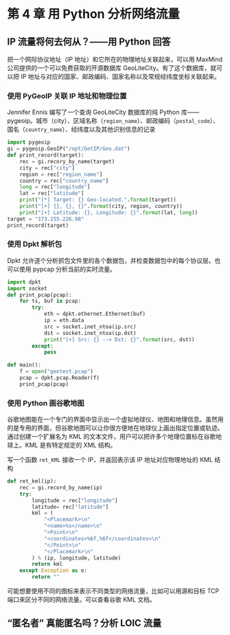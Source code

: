 # 第 4 章 用 Python 分析网络流量

## IP 流量将何去何从？——用 Python 回答

把一个网际协议地址（IP 地址）和它所在的物理地址关联起来，可以用 MaxMind 公司提供的一个可以免费获取的开源数据库 GeoLiteCity。有了这个数据库，就可以把 IP 地址与对应的国家、邮政编码、国家名称以及常规经纬度坐标关联起来。

### 使用 PyGeoIP 关联 IP 地址和物理位置

Jennifer Ennis 编写了一个查询 GeoLiteCity 数据库的纯 Python 库——pygeoip。城市（city）、区域名称（`region_name`）、邮政编码（`postal_code`）、国名（`country_name`）、经纬度以及其他识别信息的记录

```python
import pygeoip
gi = pygeoip.GeoIP("/opt/GetIP/Geo.dat")
def print_record(target):
    rec = gi.recory_by_name(target)
    city = rec["city"]
    region = rec["region_name"]
    country = rec["country_name"]
    long = rec["longitude"]
    lat = rec["latitude"]
    print("[*] Target: {} Geo-located.".format(target))
    print("[+] {}, {}, {}".format(city, region, country))
    print("[+] Latitude: {}, Longitude: {}".format(lat, long))
target = "173.255.226.98"
print_record(target)
```

### 使用 Dpkt 解析包

Dpkt 允许逐个分析抓包文件里的各个数据包，并检查数据包中的每个协议层。也可以使用 pypcap 分析当前的实时流量。

```python
import dpkt
import socket
def print_pcap(pcap):
    for ts, buf in pcap:
        try:
            eth = dpkt.ethernet.Ethernet(buf)
            ip = eth.data
            src = socket.inet_ntoa(ip.src)
            dst = socket.inet_ntoa(ip.dst)
            print("[+] Src: {} --> Dst: {}".format(src, dst))
        except:
            pass
        
def main():
    f = open("geotest.pcap")
    pcap = dpkt.pcap.Reader(f)
    print_pcap(pcap)
```

### 使用 Python 画谷歌地图

谷歌地图能在一个专门的界面中显示出一个虚拟地球仪、地图和地理信息。虽然用的是专用的界面，但谷歌地图可以让你很方便地在地球仪上画出指定位置或轨迹。通过创建一个扩展名为 KML 的文本文件，用户可以把许多个地理位置标在谷歌地球上。KML 是有特定规定的 XML 结构。

写一个函数 `ret_KML` 接收一个 IP，并返回表示该 IP 地址对应物理地址的 KML 结构

```python
def ret_kml(ip):
    rec = gi.record_by_name(ip)
    try:
        longitude = rec["longitude"]
        latitude= rec["latitude"]
        kml = (
        	"<Placemark>\n"
            "<name>%s</name>\n"
            "<Point>\n"
            "<coordinates>%6f,%6f</coordinates>\n"
            "</Point>\n"
            "</Placemark>\n"
        ) % (ip, longitude, latitude)
        return kml
	except Exception as e:
        return ""
```

可能想要使用不同的图标来表示不同类型的网络流量，比如可以用源和目标 TCP 端口来区分不同的网络流量。可以查看谷歌 KML 文档。

## “匿名者” 真能匿名吗？分析 LOIC 流量

